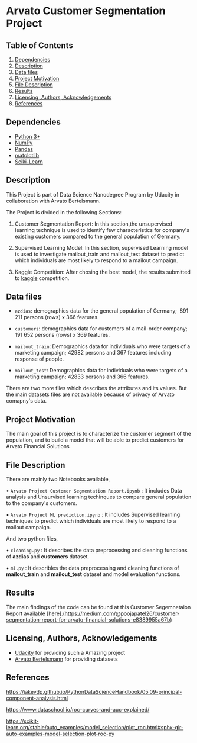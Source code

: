 # Arvato Customer Segmentation Project

## Table of Contents

1. [Dependencies](https://github.com/poojapatel26/Arvato-Project#dependencies)
2. [Description](https://github.com/poojapatel26/Arvato-Project#description)
3. [Data files](https://github.com/poojapatel26/Arvato-Project#data-files)
4. [Project Motivation](https://github.com/poojapatel26/Arvato-Project#project-motivation)
5. [File Description](https://github.com/poojapatel26/Arvato-Project#file-description)
6. [Results](https://github.com/poojapatel26/Arvato-Project#results)
7. [Licensing, Authors, Acknowledgements](https://github.com/poojapatel26/Arvato-Project#licensing-authors-acknowledgements)
8. [References](https://github.com/poojapatel26/Arvato-Project#references)
  
## Dependencies

* [Python 3*](https://www.python.org/) 
* [NumPy](http://www.numpy.org/)
* [Pandas](http://pandas.pydata.org/)
* [matplotlib](https://matplotlib.org/)
* [Sciki-Learn](https://scikit-learn.org/stable/)

## Description
This Project is part of Data Science Nanodegree Program by Udacity in collaboration with Arvato Bertelsmann.

The Project is divided in the following Sections:

1. Customer Segmentation Report: In this section,the unsupervised learning technique is used to identify few characteristics  for company's existing customers compared to the general population of Germany.

2. Supervised Learning Model: In this section, supervised Learning model is used to investigate mailout_train and mailout_test dataset to predict which individuals are most likely to respond to a mailout campaign.

3. Kaggle Competition: After chosing the best model, the results submitted to [kaggle](http://www.kaggle.com/t/21e6d45d4c574c7fa2d868f0e8c83140) competition.

## Data files

* `azdias`: demographics data for the general population of Germany; 
               891 211 persons (rows) x 366 features.
               
* `customers`: demographics data for customers of a mail-order company; 
                191 652 persons (rows) x 369 features.
                
* `mailout_train`: Demographics data for individuals who were targets of a marketing campaign; 
                   42982 persons and 367 features including response of people.
                   
* `mailout_test`: Demographics data for individuals who were targets of a marketing campaign; 
                  42833 persons and 366 features.
                  
There are two more files which describes the attributes and its values. But the main datasets files are not available because of privacy of Arvato comapny's data.                  

## Project Motivation

The main goal of this project is to characterize the customer segment of the population, and to build a model that will be able to predict customers for Arvato Financial Solutions

## File Description
There are mainly two Notebooks available,

  • `Arvato Project Customer Segmentation Report.ipynb` : It includes Data analysis and Unsurvised learning techinques to    compare general population to the company's customers. 

  • `Arvato Project ML prediction.ipynb` : It includes Supervised learning techniques to predict which individuals are most likely to respond to a mailout campaign.

And two python files,

  • `cleaning.py` : It describes the data preprocessing and cleaning functions of **azdias** and **customers** dataset.

  • `ml.py` : It describles the data preprocessing and cleaning functions of **mailout_train** and **mailout_test** dataset and model evaluation functions.

## Results
The main findings of the code can be found at this Customer Segemnetaion Report available [here].(https://medium.com/@poojapatel26/customer-segmentation-report-for-arvato-financial-solutions-e8389955a67b)

## Licensing, Authors, Acknowledgements

  * [Udacity](https://www.udacity.com/) for providing such a Amazing project
  * [Arvato Bertelsmann](https://www.bertelsmann.com/divisions/arvato/#st-1) for providing datasets


## References 


https://jakevdp.github.io/PythonDataScienceHandbook/05.09-principal-component-analysis.html

https://www.dataschool.io/roc-curves-and-auc-explained/

https://scikit-learn.org/stable/auto_examples/model_selection/plot_roc.html#sphx-glr-auto-examples-model-selection-plot-roc-py





